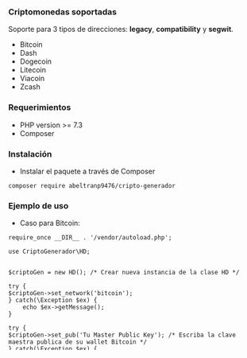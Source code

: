 ### Criptomonedas soportadas

Soporte para 3 tipos de direcciones: **legacy**, **compatibility** y **segwit**.

- Bitcoin
- Dash
- Dogecoin
- Litecoin
- Viacoin
- Zcash

### Requerimientos

- PHP version >= 7.3
- Composer

### Instalación
- Instalar el paquete a través de Composer

```
composer require abeltranp9476/cripto-generador
```

### Ejemplo de uso

- Caso para Bitcoin:

```
require_once __DIR__ . '/vendor/autoload.php';

use CriptoGenerador\HD;


$criptoGen = new HD(); /* Crear nueva instancia de la clase HD */

try {
$criptoGen->set_network('bitcoin');
} catch(\Exception $ex) {
    echo $ex->getMessage();
}

try {
$criptoGen->set_pub('Tu Master Public Key'); /* Escriba la clave maestra publica de su wallet Bitcoin */
} catch(\Exception $ex) {
    echo $ex->getMessage();
}

try {
echo $criptoGen->address_from_master_pub('0/0'); /* Genera la primera direccion BTC para depositos */
} catch(\Exception $ex) {
    echo $ex->getMessage();
}

```
En los demas casos, asegurese de colocar la xpub, ypub o zpub de la wallet de la criptomoneda especificada anteriormente en **set_network**. Para escoger otros Networks, guiese por la lista de criptos soportadas.

